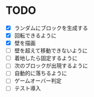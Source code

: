 # TODO

- [x] ランダムにブロックを生成する
- [x] 回転できるように
- [x] 壁を描画
- [ ] 壁を超えて移動できないように
- [ ] 着地したら固定するように
- [ ] 次のブロックが出現するように
- [ ] 自動的に落ちるように
- [ ] ゲームオーバー判定
- [ ] テスト導入